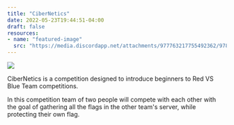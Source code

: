```yaml
---
title: "CiberNetics"
date: 2022-05-23T19:44:51-04:00
draft: false
resources:
- name: "featured-image"
  src: "https://media.discordapp.net/attachments/977763217755492362/978334765713326120/Part5.png"
---
```



![](https://media.discordapp.net/attachments/977763217755492362/978334765713326120/Part5.png)

CiberNetics is a competition designed to introduce beginners to Red VS Blue Team competitions.

In this competition team of two people will compete with each other with the goal of gathering 
all the flags in the other team's server, while protecting their own flag. 

